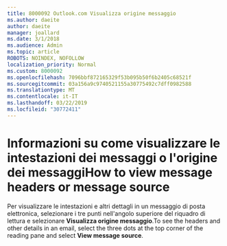 ```yaml
---
title: 8000092 Outlook.com Visualizza origine messaggio
ms.author: daeite
author: daeite
manager: joallard
ms.date: 3/1/2018
ms.audience: Admin
ms.topic: article
ROBOTS: NOINDEX, NOFOLLOW
localization_priority: Normal
ms.custom: 8000092
ms.openlocfilehash: 7096bbf872165329f53b095b50f6b2405c68521f
ms.sourcegitcommit: 03a156a9c9740521155a30775492c7dff0982588
ms.translationtype: MT
ms.contentlocale: it-IT
ms.lasthandoff: 03/22/2019
ms.locfileid: "30772411"
---
```

# <a name="how-to-view-message-headers-or-message-source"></a><span data-ttu-id="f49ad-102">Informazioni su come visualizzare le intestazioni dei messaggi o l'origine dei messaggi</span><span class="sxs-lookup"><span data-stu-id="f49ad-102">How to view message headers or message source</span></span>

<span data-ttu-id="f49ad-103">Per visualizzare le intestazioni e altri dettagli in un messaggio di posta elettronica, selezionare i tre punti nell'angolo superiore del riquadro di lettura e selezionare **Visualizza origine messaggio**.</span><span class="sxs-lookup"><span data-stu-id="f49ad-103">To see the headers and other details in an email, select the three dots at the top corner of the reading pane and select **View message source**.</span></span>